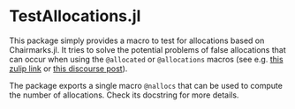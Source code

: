 # TestAllocations.jl

This package simply provides a macro to test for allocations based on Chairmarks.jl. It tries to solve the potential problems of false allocations that can occur when using the `@allocated` or `@allocations` macros (see e.g. [this zulip link](https://julialang.zulipchat.com/#narrow/stream/225542-helpdesk/topic/.E2.9C.94.20Testing.20allocations/near/290507860) or [this discourse post](https://discourse.julialang.org/t/is-it-possible-to-add-reliable-tests-that-functions-do-not-allocate/85320/4)).

The package exports a single macro `@nallocs` that can be used to compute the number of allocations. Check its docstring for more details.
